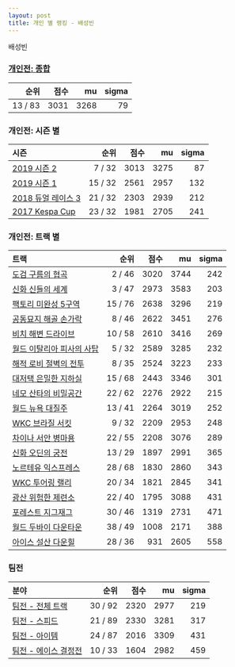 ```yaml
---
layout: post
title: 개인 별 랭킹 - 배성빈
---
```


배성빈

### [개인전: 종합](../singles-full)

| 순위 | 점수 | mu | sigma |
|---:|---:|---:|---:|
| 13 / 83 | 3031 | 3268 | 79 |

### 개인전: 시즌 별

| 시즌 | 순위 | 점수 | mu | sigma |
|:---|---:|---:|---:|---:|
| [2019 시즌 2](../s2019_2) | 7 / 32 | 3013 | 3275 | 87 |
| [2019 시즌 1](../s2019_1) | 15 / 32 | 2561 | 2957 | 132 |
| [2018 듀얼 레이스 3](../s2018_1) | 21 / 32 | 2303 | 2939 | 212 |
| [2017 Kespa Cup](../s2017_2) | 23 / 32 | 1981 | 2705 | 241 |

### 개인전: 트랙 별

| 트랙 | 순위 | 점수 | mu | sigma |
|:---|---:|---:|---:|---:|
| [도검 구름의 협곡](../hyupgog) | 2 / 46 | 3020 | 3744 | 242 |
| [신화 신들의 세계](../shinsegye) | 3 / 47 | 2973 | 3583 | 203 |
| [팩토리 미완성 5구역](../district5) | 15 / 76 | 2638 | 3296 | 219 |
| [공동묘지 해골 손가락](../haeson) | 8 / 46 | 2622 | 3451 | 276 |
| [비치 해변 드라이브](../haebyun) | 10 / 58 | 2610 | 3416 | 269 |
| [월드 이탈리아 피사의 사탑](../pizza) | 5 / 32 | 2589 | 3285 | 232 |
| [해적 로비 절벽의 전투](../lobby) | 8 / 35 | 2524 | 3223 | 233 |
| [대저택 은밀한 지하실](../jeotaek) | 15 / 68 | 2443 | 3346 | 301 |
| [네모 산타의 비밀공간](../santa) | 22 / 62 | 2276 | 2922 | 215 |
| [월드 뉴욕 대질주](../newyork) | 13 / 41 | 2264 | 3019 | 252 |
| [WKC 브라질 서킷](../brazil) | 9 / 32 | 2209 | 2953 | 248 |
| [차이나 서안 병마용](../byeongma) | 22 / 55 | 2208 | 3076 | 289 |
| [신화 오딘의 궁전](../odin) | 13 / 29 | 1897 | 2991 | 365 |
| [노르테유 익스프레스](../noex) | 28 / 68 | 1830 | 2860 | 343 |
| [WKC 투어링 랠리](../rally) | 20 / 34 | 1821 | 2845 | 341 |
| [광산 위험한 제련소](../jeryeonso) | 22 / 40 | 1795 | 3088 | 431 |
| [포레스트 지그재그](../zigzag) | 30 / 46 | 1319 | 2731 | 471 |
| [월드 두바이 다운타운](../dubai) | 38 / 49 | 1008 | 2171 | 388 |
| [아이스 설산 다운힐](../seolsan) | 28 / 36 | 931 | 2605 | 558 |

### 팀전

| 분야 | 순위 | 점수 | mu | sigma |
|:---|---:|---:|---:|---:|
| [팀전 - 전체 트랙](../team-full) | 30 / 92 | 2320 | 2977 | 219 |
| [팀전 - 스피드](../team-speed) | 21 / 89 | 2330 | 3281 | 317 |
| [팀전 - 아이템](../team-item) | 24 / 87 | 2016 | 3309 | 431 |
| [팀전 - 에이스 결정전](../team-ace) | 10 / 33 | 1604 | 2982 | 459 |
